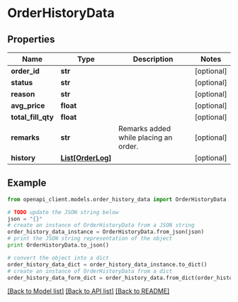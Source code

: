 # OrderHistoryData


## Properties

Name | Type | Description | Notes
------------ | ------------- | ------------- | -------------
**order_id** | **str** |  | [optional] 
**status** | **str** |  | [optional] 
**reason** | **str** |  | [optional] 
**avg_price** | **float** |  | [optional] 
**total_fill_qty** | **float** |  | [optional] 
**remarks** | **str** | Remarks added while placing an order. | [optional] 
**history** | [**List[OrderLog]**](OrderLog.md) |  | [optional] 

## Example

```python
from openapi_client.models.order_history_data import OrderHistoryData

# TODO update the JSON string below
json = "{}"
# create an instance of OrderHistoryData from a JSON string
order_history_data_instance = OrderHistoryData.from_json(json)
# print the JSON string representation of the object
print OrderHistoryData.to_json()

# convert the object into a dict
order_history_data_dict = order_history_data_instance.to_dict()
# create an instance of OrderHistoryData from a dict
order_history_data_form_dict = order_history_data.from_dict(order_history_data_dict)
```
[[Back to Model list]](../README.md#documentation-for-models) [[Back to API list]](../README.md#documentation-for-api-endpoints) [[Back to README]](../README.md)


